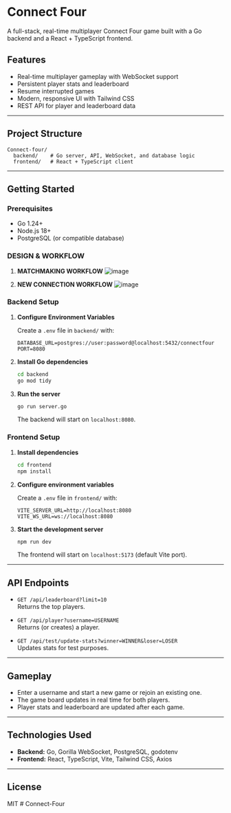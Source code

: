 # Connect Four

A full-stack, real-time multiplayer Connect Four game built with a Go backend and a React + TypeScript frontend.

## Features

- Real-time multiplayer gameplay with WebSocket support
- Persistent player stats and leaderboard
- Resume interrupted games
- Modern, responsive UI with Tailwind CSS
- REST API for player and leaderboard data

---

## Project Structure

```
Connect-four/
  backend/    # Go server, API, WebSocket, and database logic
  frontend/   # React + TypeScript client
```

---

## Getting Started

### Prerequisites

- Go 1.24+
- Node.js 18+
- PostgreSQL (or compatible database)
### DESIGN & WORKFLOW

1. **MATCHMAKING WORKFLOW**
  ![image](https://github.com/user-attachments/assets/9fa4e994-6ea2-43d3-b603-0e5d5dfbcfb0)

2. **NEW CONNECTION WORKFLOW**
  ![image](https://github.com/user-attachments/assets/c210fd41-54f2-4331-89f8-c2c3c1e0fa06)

### Backend Setup

1. **Configure Environment Variables**

   Create a `.env` file in `backend/` with:

   ```env
   DATABASE_URL=postgres://user:password@localhost:5432/connectfour
   PORT=8080
   ```

2. **Install Go dependencies**

   ```sh
   cd backend
   go mod tidy
   ```

3. **Run the server**

   ```sh
   go run server.go
   ```

   The backend will start on `localhost:8080`.

### Frontend Setup

1. **Install dependencies**

   ```sh
   cd frontend
   npm install
   ```

2. **Configure environment variables**

   Create a `.env` file in `frontend/` with:

   ```env
   VITE_SERVER_URL=http://localhost:8080
   VITE_WS_URL=ws://localhost:8080
   ```

3. **Start the development server**

   ```sh
   npm run dev
   ```

   The frontend will start on `localhost:5173` (default Vite port).

---

## API Endpoints

- `GET /api/leaderboard?limit=10`  
  Returns the top players.

- `GET /api/player?username=USERNAME`  
  Returns (or creates) a player.

- `GET /api/test/update-stats?winner=WINNER&loser=LOSER`  
  Updates stats for test purposes.

---

## Gameplay

- Enter a username and start a new game or rejoin an existing one.
- The game board updates in real time for both players.
- Player stats and leaderboard are updated after each game.

---

## Technologies Used

- **Backend:** Go, Gorilla WebSocket, PostgreSQL, godotenv
- **Frontend:** React, TypeScript, Vite, Tailwind CSS, Axios

---

## License

MIT 
#   C o n n e c t - F o u r  
 